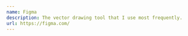 ```yaml
---
name: Figma
description: The vector drawing tool that I use most frequently.
url: https://figma.com/
---
```

